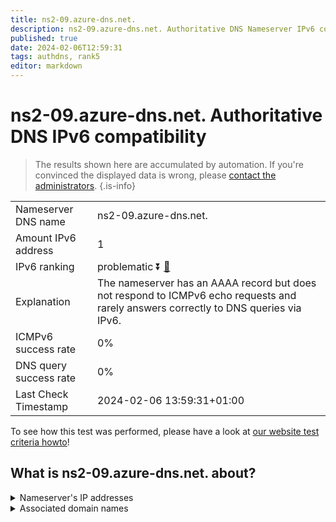```yaml
---
title: ns2-09.azure-dns.net.
description: ns2-09.azure-dns.net. Authoritative DNS Nameserver IPv6 compatibility
published: true
date: 2024-02-06T12:59:31
tags: authdns, rank5
editor: markdown
---
```


# ns2-09.azure-dns.net. Authoritative DNS IPv6 compatibility

> The results shown here are accumulated by automation. If you're convinced the displayed data is wrong, please [contact the administrators](/howto/chat). 
{.is-info}




|   |   |
| - | - |
| Nameserver DNS name | ns2-09.azure-dns.net.
| Amount IPv6 address | 1
| IPv6 ranking | problematic :arrow_double_down: [🔗](/howto/ranking) |
| Explanation | The nameserver has an AAAA record but does not respond to ICMPv6 echo requests and rarely answers correctly to DNS queries via IPv6. |
| ICMPv6 success rate | 0%|
| DNS query success rate | 0% |
| Last Check Timestamp | 2024-02-06 13:59:31+01:00 |

To see how this test was performed, please have a look at [our website test criteria howto](/howto/testcriteria/authdns)!


## What is ns2-09.azure-dns.net. about?




<details>
<summary>Nameserver's IP addresses</summary>

2620:1ec:8ec:700::9

</details>



<details>
<summary>Associated domain names</summary>

www.marca.com

</details>
